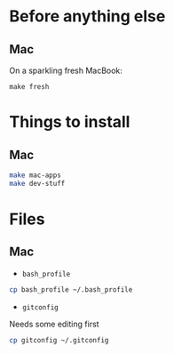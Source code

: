 # Before anything else

## Mac

On a sparkling fresh MacBook:
```
make fresh
```

# Things to install

## Mac

```sh
make mac-apps
make dev-stuff
```

# Files

## Mac

- `bash_profile`

```sh
cp bash_profile ~/.bash_profile
```

- `gitconfig`

Needs some editing first

```sh
cp gitconfig ~/.gitconfig
```
